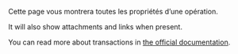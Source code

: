 Cette page vous montrera toutes les propriétés d’une opération.

It will also show attachments and links when present.

You can read more about transactions in [the official documentation](https://firefly-iii.readthedocs.io/en/latest/concepts/transactions.html).